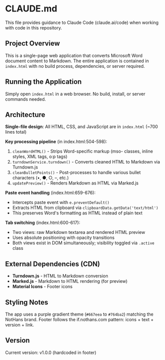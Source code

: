 # CLAUDE.md

This file provides guidance to Claude Code (claude.ai/code) when working with code in this repository.

## Project Overview

This is a single-page web application that converts Microsoft Word document content to Markdown. The entire application is contained in `index.html` with no build process, dependencies, or server required.

## Running the Application

Simply open `index.html` in a web browser. No build, install, or server commands needed.

## Architecture

**Single-file design**: All HTML, CSS, and JavaScript are in `index.html` (~700 lines total)

**Key processing pipeline** (in index.html:504-598):
1. `cleanWordHTML()` - Strips Word-specific markup (mso- classes, inline styles, XML tags, o:p tags)
2. `turndownService.turndown()` - Converts cleaned HTML to Markdown via Turndown.js
3. `cleanBulletPoints()` - Post-processes to handle various bullet characters (•, ●, ○, –, etc.)
4. `updatePreview()` - Renders Markdown as HTML via Marked.js

**Paste event handling** (index.html:659-676):
- Intercepts paste event with `e.preventDefault()`
- Extracts HTML from clipboard via `clipboardData.getData('text/html')`
- This preserves Word's formatting as HTML instead of plain text

**Tab switching** (index.html:600-617):
- Two views: raw Markdown textarea and rendered HTML preview
- Uses absolute positioning with opacity transitions
- Both views exist in DOM simultaneously; visibility toggled via `.active` class

## External Dependencies (CDN)

- **Turndown.js** - HTML to Markdown conversion
- **Marked.js** - Markdown to HTML rendering (for preview)
- **Material Icons** - Footer icons

## Styling Notes

The app uses a purple gradient theme (`#667eea` to `#764ba2`) matching the NotHans brand. Footer follows the if.nothans.com pattern: icons + text + version + link.

## Version

Current version: v1.0.0 (hardcoded in footer)
